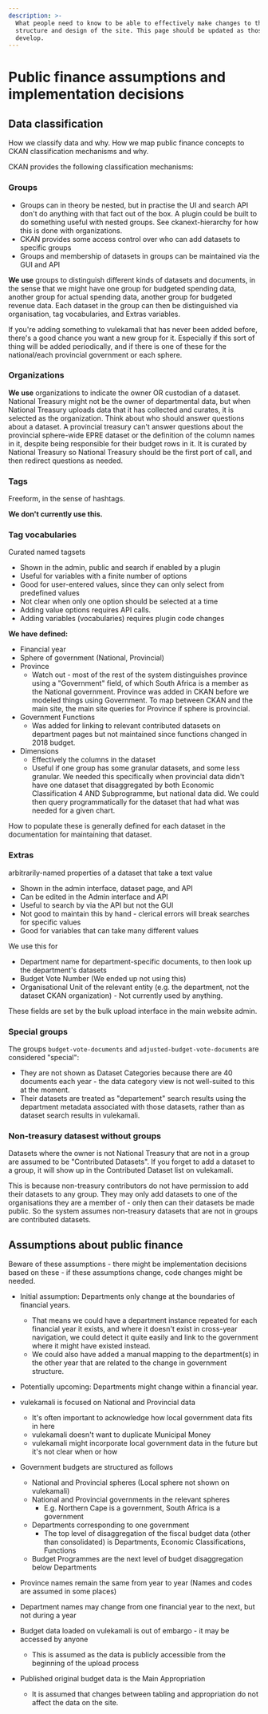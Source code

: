 ```yaml
---
description: >-
  What people need to know to be able to effectively make changes to the
  structure and design of the site. This page should be updated as those ideas
  develop.
---
```


# Public finance assumptions and implementation decisions

## Data classification

How we classify data and why. How we map public finance concepts to CKAN classification mechanisms and why.

CKAN provides the following classification mechanisms:

### Groups

* Groups can in theory be nested, but in practise the UI and search API don't do anything with that fact out of the box. A plugin could be built to do something useful with nested groups. See ckanext-hierarchy for how this is done with organizations.
* CKAN provides some access control over who can add datasets to specific groups
* Groups and membership of datasets in groups can be maintained via the GUI and API

**We use** groups to distinguish different kinds of datasets and documents, in the sense that we might have one group for budgeted spending data, another group for actual spending data, another group for budgeted revenue data. Each dataset in the group can then be distinguished via organisation, tag vocabularies, and Extras variables.

If you're adding something to vulekamali that has never been added before, there's a good chance you want a new group for it. Especially if this sort of thing will be added periodically, and if there is one of these for the national/each provincial government or each sphere.

### Organizations

**We use** organizations to indicate the owner OR custodian of a dataset. National Treasury might not be the owner of departmental data, but when National Treasury uploads data that it has collected and curates, it is selected as the organization. Think about who should answer questions about a dataset. A provincial treasury can't answer questions about the provincial sphere-wide EPRE dataset or the definition of the column names in it, despite being responsible for their budget rows in it. It is curated by National Treasury so National Treasury should be the first port of call, and then redirect questions as needed.

### Tags

Freeform, in the sense of hashtags.

**We don't currently use this.**

### Tag vocabularies

Curated named tagsets

* Shown in the admin, public and search if enabled by a plugin
* Useful for variables with a finite number of options
* Good for user-entered values, since they can only select from predefined values
* Not clear when only one option should be selected at a time
* Adding value options requires API calls.
* Adding variables \(vocabularies\) requires plugin code changes

**We have defined:**

* Financial year
* Sphere of government \(National, Provincial\)
* Province
  * Watch out - most of the rest of the system distinguishes province using a "Government" field, of which South Africa is a member as the National government. Province was added in CKAN before we modeled things using Government. To map between CKAN and the main site, the main site queries for Province if sphere is provincial.
* Government Functions
  * Was added for linking to relevant contributed datasets on department pages but not maintained since functions changed in 2018 budget.
* Dimensions
  * Effectively the columns in the dataset
  * Useful if one group has some granular datasets, and some less granular. We needed this specifically when provincial data didn't have one dataset that disaggregated by both Economic Classification 4 AND Subprogramme, but national data did. We could then query programmatically for the dataset that had what was needed for a given chart.

How to populate these is generally defined for each dataset in the documentation for maintaining that dataset.

### Extras 

arbitrarily-named properties of a dataset that take a text value

* Shown in the admin interface, dataset page, and API
* Can be edited in the Admin interface and API
* Useful to search by via the API but not the GUI
* Not good to maintain this by hand - clerical errors will break searches for specific values
* Good for variables that can take many different values

We use this for 

* Department name for department-specific documents, to then look up the department's datasets
* Budget Vote Number \(We ended up not using this\)
* Organisational Unit of the relevant entity \(e.g. the department, not the dataset CKAN organization\) - Not currently used by anything.

These fields are set by the bulk upload interface in the main website admin.

### Special groups

The groups `budget-vote-documents` and `adjusted-budget-vote-documents` are considered "special":

* They are not shown as Dataset Categories because there are 40 documents each year - the data category view is not well-suited to this at the moment.
* Their datasets are treated as "departement" search results using the department metadata associated with those datasets, rather than as dataset search results in vulekamali.

### Non-treasury datasest without groups

Datasets where the owner is not National Treasury that are not in a group are assumed to be "Contributed Datasets". If you forget to add a dataset to a group, it will show up in the Contributed Dataset list on vulekamali.

This is because non-treasury contributors do not have permission to add their datasets to any group. They may only add datasets to one of the organisations they are a member of - only then can their datasets be made public. So the system assumes non-treasury datasets that are not in groups are contributed datasets.

## Assumptions about public finance

Beware of these assumptions - there might be implementation decisions based on these - if these assumptions change, code changes might be needed.

* Initial assumption: Departments only change at the boundaries of financial years. 
  * That means we could have a department instance repeated for each financial year it exists, and where it doesn't exist in cross-year navigation, we could detect it quite easily and link to the government where it might have existed instead.
  * We could also have added a manual mapping to the department\(s\) in the other year that are related to the change in government structure.
* Potentially upcoming: Departments might change within a financial year.
* vulekamali is focused on National and Provincial data
  * It's often important to acknowledge how local government data fits in here
  * vulekamali doesn't want to duplicate Municipal Money
  * vulekamali might incorporate local government data in the future but it's not clear when or how



* Government budgets are structured as follows
  * National and Provincial spheres \(Local sphere not shown on vulekamali\)
  * National and Provincial governments in the relevant spheres
    * E.g. Northern Cape is a government, South Africa is a government
  * Departments corresponding to one government
    * The top level of disaggregation of the fiscal budget data \(other than consolidated\) is Departments, Economic Classifications, Functions
  * Budget Programmes are the next level of budget disaggregation below Departments
* Province names remain the same from year to year \(Names and codes are assumed in some places\)
* Department names may change from one financial year to the next, but not during a year
* Budget data loaded on vulekamali is out of embargo - it may be accessed by anyone
  * This is assumed as the data is publicly accessible from the beginning of the upload process
* Published original budget data is the Main Appropriation
  * It is assumed that changes between tabling and appropriation do not affect the data on the site.

